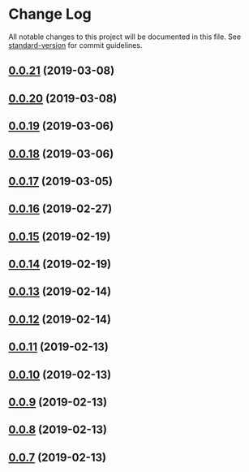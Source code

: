 # Change Log

All notable changes to this project will be documented in this file. See [standard-version](https://github.com/conventional-changelog/standard-version) for commit guidelines.

<a name="0.0.21"></a>
## [0.0.21](https://github.com/geocodio/lightning-maps/compare/v0.0.20...v0.0.21) (2019-03-08)



<a name="0.0.20"></a>
## [0.0.20](https://github.com/geocodio/lightning-maps/compare/v0.0.19...v0.0.20) (2019-03-08)



<a name="0.0.19"></a>
## [0.0.19](https://github.com/geocodio/lightning-maps/compare/v0.0.18...v0.0.19) (2019-03-06)



<a name="0.0.18"></a>
## [0.0.18](https://github.com/geocodio/lightning-maps/compare/v0.0.17...v0.0.18) (2019-03-06)



<a name="0.0.17"></a>
## [0.0.17](https://github.com/geocodio/lightning-maps/compare/v0.0.16...v0.0.17) (2019-03-05)



<a name="0.0.16"></a>
## [0.0.16](https://github.com/geocodio/lightning-maps/compare/v0.0.15...v0.0.16) (2019-02-27)



<a name="0.0.15"></a>
## [0.0.15](https://github.com/geocodio/lightning-maps/compare/v0.0.14...v0.0.15) (2019-02-19)



<a name="0.0.14"></a>
## [0.0.14](https://github.com/geocodio/lightning-maps/compare/v0.0.13...v0.0.14) (2019-02-19)



<a name="0.0.13"></a>
## [0.0.13](https://github.com/geocodio/lightning-maps/compare/v0.0.12...v0.0.13) (2019-02-14)



<a name="0.0.12"></a>
## [0.0.12](https://github.com/geocodio/lightning-maps/compare/v0.0.11...v0.0.12) (2019-02-14)



<a name="0.0.11"></a>
## [0.0.11](https://github.com/geocodio/lightning-maps/compare/v0.0.10...v0.0.11) (2019-02-13)



<a name="0.0.10"></a>
## [0.0.10](https://github.com/geocodio/lightning-maps/compare/v0.0.9...v0.0.10) (2019-02-13)



<a name="0.0.9"></a>
## [0.0.9](https://github.com/geocodio/lightning-maps/compare/v0.0.8...v0.0.9) (2019-02-13)



<a name="0.0.8"></a>
## [0.0.8](https://github.com/geocodio/lightning-maps/compare/v0.0.7...v0.0.8) (2019-02-13)



<a name="0.0.7"></a>
## [0.0.7](https://github.com/geocodio/lightning-maps/compare/v0.0.6...v0.0.7) (2019-02-13)
